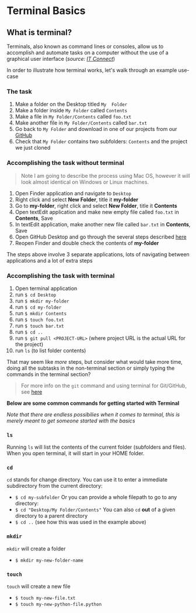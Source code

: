# Terminal Basics

## What is terminal?

Terminals, also known as command lines or consoles, allow us to accomplish and automate tasks on a computer without the use of a graphical user interface (*source: [IT Connect](https://itconnect.uw.edu/learn/workshops/online-tutorials/web-publishing/what-is-a-terminal/)*)

In order to illustrate how terminal works, let's walk through an example use-case

### The task

1. Make a folder on the Desktop titled `My  Folder`
2. Make a folder inside `My Folder` called `Contents`
3. Make a file in `My Folder/Contents` called `foo.txt`
4. Make another file in  `My Folder/Contents` called `bar.txt`
5. Go back to `My Folder` and download in one of our projects from our [GitHub](https://github.com/saud-learning-services)
6. Check that `My Folder` contains two subfolders: `Contents` and the project we just cloned

### Accomplishing the task without terminal
> Note I am going to describe the process using Mac OS, however it will look almost identical on Windows or Linux machines.

1. Open Finder application and navigate to `Desktop`
2. Right click and select **New Folder**, title it **my-folder**
3. Go to **my-folder**, right click and select **New Folder**, title it **Contents**
4. Open textEdit application and make new empty file called `foo.txt` in **Contents**, Save
5. In textEdit application, make another new file called `bar.txt` in **Contents**, Save
6. Open GitHub Desktop and go through the several steps described [here](./github-project-management.md#how-to-get-projects-using-github-desktop)
7. Reopen Finder and double check the contents of **my-folder**

The steps above involve 3 separate applications, lots of navigating between applications and a lot of extra steps

### Accomplishing the task with terminal

1. Open terminal application
1. run `$ cd Desktop`
1. run `$ mkdir my-folder`
1. run `$ cd my-folder`
1. run `$ mkdir Contents`
1. run `$ touch foo.txt`
1. run `$ touch bar.txt`
1. run `$ cd ..`
1. run `$ git pull <PROJECT-URL>` (where project URL is the actual URL for the project)
1. run `ls` (to list folder contents)

That may seem like *more* steps, but consider what would take more time, doing all the subtasks in the non-terminal section or simply typing the commands in the terminal section?

> For more info on the `git` command and using terminal for Git/GitHub, see [here](./github-project-management.md)

**Below are some common commands for getting started with Terminal**

*Note that there are endless possibilies when it comes to terminal, this is merely meant to get someone started with the basics*

### `ls`

Running `ls` will list the contents of the current folder (subfolders and files). When you open terminal, it will start in your HOME folder. 

### `cd`

`cd` stands for change directory. 
You can use it to enter a immediate subdirectory from the current directory:
* `$ cd my-subfolder`
Or you can provide a whole filepath to go to any directory:
* `$ cd "Desktop/My Folder/Contents"`
You can also `cd` **out** of a given directory to a parent directory
* `$ cd ..` (see how this was used in the example above)


### `mkdir`

`mkdir` will create a folder
* `$ mkdir my-new-folder-name`

### `touch`

`touch` will create a new file
* `$ touch my-new-file.txt`
* `$ touch my-new-python-file.python`